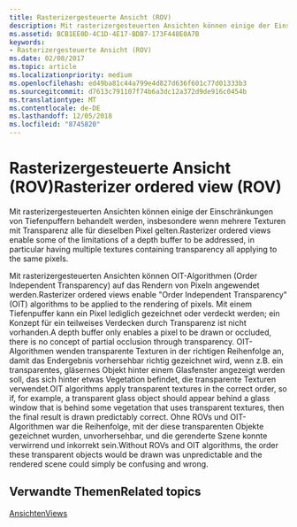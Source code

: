 ```yaml
---
title: Rasterizergesteuerte Ansicht (ROV)
description: Mit rasterizergesteuerten Ansichten können einige der Einschränkungen von Tiefenpuffern behandelt werden, insbesondere wenn mehrere Texturen mit Transparenz alle für dieselben Pixel gelten.
ms.assetid: BCB1EE0D-4C1D-4E17-BDB7-173F448E0A7B
keywords:
- Rasterizergesteuerte Ansicht (ROV)
ms.date: 02/08/2017
ms.topic: article
ms.localizationpriority: medium
ms.openlocfilehash: ed49ba81c44a799e4d827d636f601c77d01333b3
ms.sourcegitcommit: d7613c791107f74b6a3dc12a372d9de916c0454b
ms.translationtype: MT
ms.contentlocale: de-DE
ms.lasthandoff: 12/05/2018
ms.locfileid: "8745820"
---
```

# <a name="rasterizer-ordered-view-rov"></a><span data-ttu-id="059dd-104">Rasterizergesteuerte Ansicht (ROV)</span><span class="sxs-lookup"><span data-stu-id="059dd-104">Rasterizer ordered view (ROV)</span></span>


<span data-ttu-id="059dd-105">Mit rasterizergesteuerten Ansichten können einige der Einschränkungen von Tiefenpuffern behandelt werden, insbesondere wenn mehrere Texturen mit Transparenz alle für dieselben Pixel gelten.</span><span class="sxs-lookup"><span data-stu-id="059dd-105">Rasterizer ordered views enable some of the limitations of a depth buffer to be addressed, in particular having multiple textures containing transparency all applying to the same pixels.</span></span>

<span data-ttu-id="059dd-106">Mit rasterizergesteuerten Ansichten können OIT-Algorithmen (Order Independent Transparency) auf das Rendern von Pixeln angewendet werden.</span><span class="sxs-lookup"><span data-stu-id="059dd-106">Rasterizer ordered views enable "Order Independent Transparency" (OIT) algorithms to be applied to the rendering of pixels.</span></span> <span data-ttu-id="059dd-107">Mit einem Tiefenpuffer kann ein Pixel lediglich gezeichnet oder verdeckt werden; ein Konzept für ein teilweises Verdecken durch Transparenz ist nicht vorhanden.</span><span class="sxs-lookup"><span data-stu-id="059dd-107">A depth buffer only enables a pixel to be drawn or occluded, there is no concept of partial occlusion through transparency.</span></span> <span data-ttu-id="059dd-108">OIT-Algorithmen wenden transparente Texturen in der richtigen Reihenfolge an, damit das Endergebnis vorhersehbar richtig gezeichnet wird, wenn z.B. ein transparentes, gläsernes Objekt hinter einem Glasfenster angezeigt werden soll, das sich hinter etwas Vegetation befindet, die transparente Texturen verwendet.</span><span class="sxs-lookup"><span data-stu-id="059dd-108">OIT algorithms apply transparent textures in the correct order, so if, for example, a transparent glass object should appear behind a glass window that is behind some vegetation that uses transparent textures, then the final result is drawn predictably correct.</span></span> <span data-ttu-id="059dd-109">Ohne ROVs und OIT-Algorithmen war die Reihenfolge, mit der diese transparenten Objekte gezeichnet wurden, unvorhersehbar, und die gerenderte Szene konnte verwirrend und inkorrekt sein.</span><span class="sxs-lookup"><span data-stu-id="059dd-109">Without ROVs and OIT algorithms, the order these transparent objects would be drawn was unpredictable and the rendered scene could simply be confusing and wrong.</span></span>

## <a name="span-idrelated-topicsspanrelated-topics"></a><span data-ttu-id="059dd-110"><span id="related-topics"></span>Verwandte Themen</span><span class="sxs-lookup"><span data-stu-id="059dd-110"><span id="related-topics"></span>Related topics</span></span>


[<span data-ttu-id="059dd-111">Ansichten</span><span class="sxs-lookup"><span data-stu-id="059dd-111">Views</span></span>](views.md)

 

 




